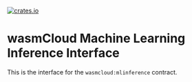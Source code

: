 [![crates.io](https://img.shields.io/crates/v/wasmcloud-interface-mlinference.svg)](https://crates.io/crates/wasmcloud-interface-mlinference)&nbsp;
<!-- [![TinyGo Version](https://img.shields.io/github/go-mod/go-version/wasmcloud/interfaces?label=TinyGo&filename=mlinference%2Ftinygo%2Fgo.mod)](https://pkg.go.dev/github.com/wasmcloud/interfaces/mlinference/tinygo) -->
# wasmCloud Machine Learning Inference Interface
This is the interface for the `wasmcloud:mlinference` contract.

<!-- Leaving the following template commented until the provider is released -->
<!-- ## Capability Provider Implementations
The following is a list of implementations of the `wasmcloud:mlinference` contract. Feel free to submit a PR adding your implementation if you have a community/open source version.

| Name | Vendor | Description |
| :--- | :---: | :--- | -->

<!-- ## Example Usage (🦀 Rust) -->

<!-- ## Example Usage (<img alt="gopher" src="https://i.imgur.com/fl5JozD.png" height="25px"> TinyGo) -->



